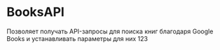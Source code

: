 # BooksAPI
Позволяет получать API-запросы для поиска книг благодаря Google Books и устанавливать параметры для них
123
